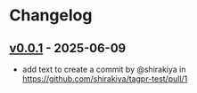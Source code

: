 # Changelog

## [v0.0.1](https://github.com/shirakiya/tagpr-test/commits/v0.0.1) - 2025-06-09
- add text to create a commit by @shirakiya in https://github.com/shirakiya/tagpr-test/pull/1
